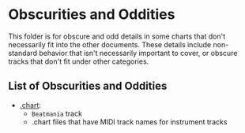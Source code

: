 # Obscurities and Oddities

This folder is for obscure and odd details in some charts that don't necessarily fit into the other documents. These details include non-standard behavior that isn't necessarily important to cover, or obscure tracks that don't fit under other categories.

## List of Obscurities and Oddities

- [.chart](Obscure_Odd_Chart.md):
  - `Beatmania` track
  - .chart files that have MIDI track names for instrument tracks
